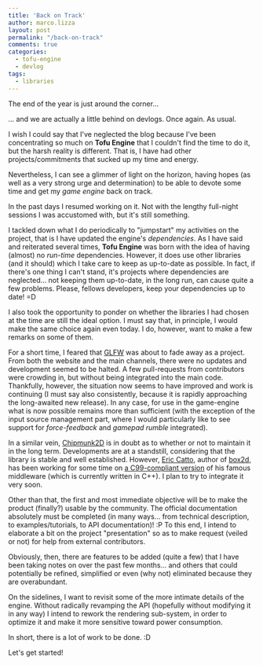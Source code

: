 ```yaml
---
title: 'Back on Track'
author: marco.lizza
layout: post
permalink: "/back-on-track"
comments: true
categories:
  - tofu-engine
  - devlog
tags:
  - libraries
---
```

The end of the year is just around the corner...

... and we are actually a little behind on devlogs. Once again. As usual.

I wish I could say that I've neglected the blog because I've been concentrating so much on **Tofu Engine** that I couldn't find the time to do it, but the harsh reality is different. That is, I have had other projects/commitments that sucked up my time and energy.

Nevertheless, I can see a glimmer of light on the horizon, having hopes (as well as a very strong urge and determination) to be able to devote some time and get my *game engine* back on track.

In the past days I resumed working on it. Not with the lengthy full-night sessions I was accustomed with, but it's still something.

I tackled down what I do periodically to "jumpstart" my activities on the project, that is I have updated the engine's *dependencies*. As I have said and reiterated several times, **Tofu Engine** was born with the idea of having (almost) no *run-time* dependencies. However, it does use other libraries (and it should) which I take care to keep as up-to-date as possible. In fact, if there's one thing I can't stand, it's projects where dependencies are neglected... not keeping them up-to-date, in the long run, can cause quite a few problems. Please, fellows developers, keep your dependencies up to date! =D

I also took the opportunity to ponder on whether the libraries I had chosen at the time are still the ideal option. I must say that, in principle, I would make the same choice again even today. I do, however, want to make a few remarks on some of them.

For a short time, I feared that [GLFW](https://www.glfw.org/) was about to fade away as a project. From both the website and the main channels, there were no updates and development seemed to be halted. A few pull-requests from contributors were crowding in, but without being integrated into the main code. Thankfully, however, the situation now seems to have improved and work is continuing (I must say also consistently, because it is rapidly approaching the long-awaited new release). In any case, for use in the game-engine what is now possible remains more than sufficient (with the exception of the input source management part, where I would particularly like to see support for *force-feedback* and *gamepad rumble* integrated).

In a similar vein, [Chipmunk2D](https://chipmunk-physics.net/) is in doubt as to whether or not to maintain it in the long term. Developments are at a standstill, considering that the library is stable and well established. However, [Eric Catto](https://github.com/erincatto), author of [box2d](https://box2d.org/), has been working for some time on [a C99-compliant version](https://github.com/erincatto/box2c) of his famous middleware (which is currently written in C++). I plan to try to integrate it very soon.

Other than that, the first and most immediate objective will be to make the product (finally?) usable by the community. The official documentation absolutely must be completed (in many ways... from technical description, to examples/tutorials, to API documentation)! :P To this end, I intend to elaborate a bit on the project "presentation" so as to make request (veiled or not) for help from external contributors.

Obviously, then, there are features to be added (quite a few) that I have been taking notes on over the past few months... and others that could potentially be refined, simplified or even (why not) eliminated because they are overabundant.

On the sidelines, I want to revisit some of the more intimate details of the engine. Without radically revamping the API (hopefully without modifying it in any way) I intend to rework the rendering sub-system, in order to optimize it and make it more sensitive toward power consumption.

In short, there is a lot of work to be done. :D

Let's get started!
